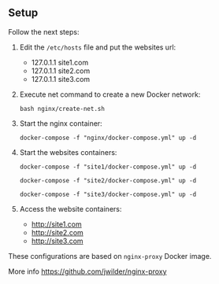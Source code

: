 ## Setup

Follow the next steps:

1. Edit the `/etc/hosts` file and put the websites url:

    - 127.0.1.1	site1.com
    - 127.0.1.1	site2.com
    - 127.0.1.1	site3.com

2. Execute net command to create a new Docker network:

    ```
    bash nginx/create-net.sh
    ```

3. Start the nginx container:

    ```
    docker-compose -f "nginx/docker-compose.yml" up -d
    ```

4. Start the websites containers:

    ```
    docker-compose -f "site1/docker-compose.yml" up -d
    
    docker-compose -f "site2/docker-compose.yml" up -d
    
    docker-compose -f "site3/docker-compose.yml" up -d
    ```

5. Access the website containers:
    - http://site1.com
    - http://site2.com
    - http://site3.com


These configurations are based on `nginx-proxy` Docker image. 

More info https://github.com/jwilder/nginx-proxy